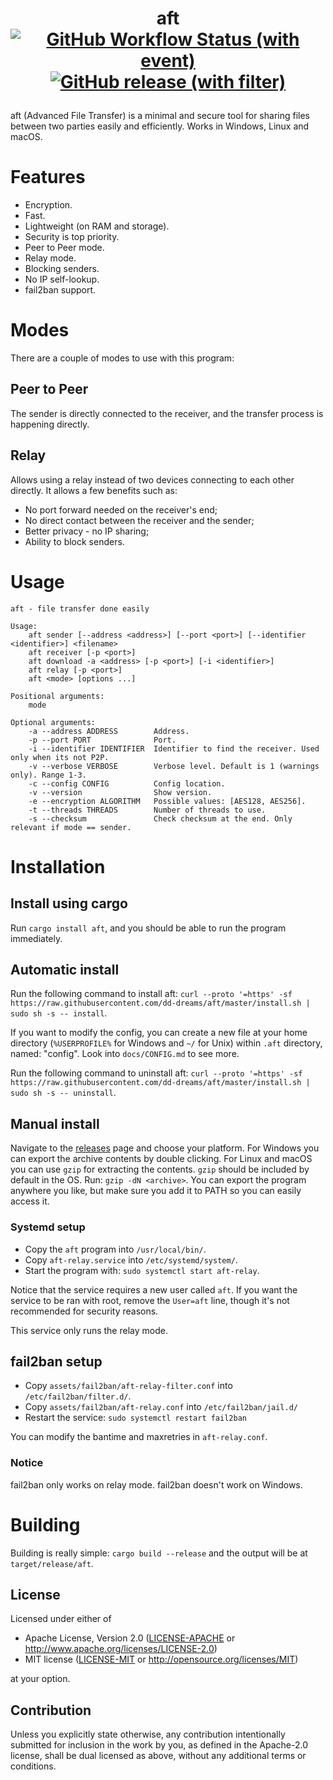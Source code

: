 # <p align="center">aft<br>[![GitHub Workflow Status (with event)](https://img.shields.io/github/actions/workflow/status/dd-dreams/aft/.github%2Fworkflows%2Frust.yml)](https://github.com/dd-dreams/aft/actions) [![GitHub release (with filter)](https://img.shields.io/github/v/release/dd-dreams/aft)](https://github.com/dd-dreams/aft/releases)

aft (Advanced File Transfer) is a minimal and secure tool for sharing files between two parties easily and efficiently. Works in Windows, Linux and macOS.

# Features
- Encryption.
- Fast.
- Lightweight (on RAM and storage).
- Security is top priority.
- Peer to Peer mode.
- Relay mode.
- Blocking senders.
- No IP self-lookup.
- fail2ban support.

# Modes
There are a couple of modes to use with this program:
## Peer to Peer
The sender is directly connected to the receiver, and the transfer process is happening directly.
## Relay
Allows using a relay instead of two devices connecting to each other directly. It allows a few benefits such as:
- No port forward needed on the receiver's end;
- No direct contact between the receiver and the sender;
- Better privacy - no IP sharing;
- Ability to block senders.

# Usage
```
aft - file transfer done easily

Usage:
    aft sender [--address <address>] [--port <port>] [--identifier <identifier>] <filename>
    aft receiver [-p <port>]
    aft download -a <address> [-p <port>] [-i <identifier>]
    aft relay [-p <port>]
    aft <mode> [options ...]

Positional arguments:
    mode

Optional arguments:
    -a --address ADDRESS        Address.
    -p --port PORT              Port.
    -i --identifier IDENTIFIER  Identifier to find the receiver. Used only when its not P2P.
    -v --verbose VERBOSE        Verbose level. Default is 1 (warnings only). Range 1-3.
    -c --config CONFIG          Config location.
    -v --version                Show version.
    -e --encryption ALGORITHM   Possible values: [AES128, AES256].
    -t --threads THREADS        Number of threads to use.
    -s --checksum               Check checksum at the end. Only relevant if mode == sender.
```

# Installation

## Install using cargo
Run `cargo install aft`, and you should be able to run the program immediately.

## Automatic install
Run the following command to install aft: `curl --proto '=https' -sf https://raw.githubusercontent.com/dd-dreams/aft/master/install.sh | sudo sh -s -- install`.

If you want to modify the config, you can create a new file at your home directory (`%USERPROFILE%` for Windows and `~/` for Unix) within `.aft` directory, named: "config".
Look into `docs/CONFIG.md` to see more.

Run the following command to uninstall aft: `curl --proto '=https' -sf https://raw.githubusercontent.com/dd-dreams/aft/master/install.sh | sudo sh -s -- uninstall`.

## Manual install
Navigate to the [releases](https://github.com/dd-dreams/aft/releases) page and choose your platform.
For Windows you can export the archive contents by double clicking.
For Linux and macOS you can use `gzip` for extracting the contents. `gzip` should be included by default in the OS.
Run: `gzip -dN <archive>`. You can export the program anywhere you like, but make sure you add it to PATH so you can easily access it.

### Systemd setup
- Copy the `aft` program into `/usr/local/bin/`.
- Copy `aft-relay.service` into `/etc/systemd/system/`.
- Start the program with: `sudo systemctl start aft-relay`.

Notice that the service requires a new user called `aft`. If you want the service to be ran with root, remove the `User=aft` line, though it's not recommended for security reasons.

This service only runs the relay mode.

## fail2ban setup
- Copy `assets/fail2ban/aft-relay-filter.conf` into `/etc/fail2ban/filter.d/`.
- Copy `assets/fail2ban/aft-relay.conf` into `/etc/fail2ban/jail.d/`
- Restart the service: `sudo systemctl restart fail2ban`

You can modify the bantime and maxretries in `aft-relay.conf`.

### Notice
fail2ban only works on relay mode. fail2ban doesn't work on Windows.

# Building
Building is really simple: `cargo build --release` and the output will be at `target/release/aft`.

## License

Licensed under either of

 * Apache License, Version 2.0
   ([LICENSE-APACHE](LICENSE-APACHE) or http://www.apache.org/licenses/LICENSE-2.0)
 * MIT license
   ([LICENSE-MIT](LICENSE-MIT) or http://opensource.org/licenses/MIT)

at your option.

## Contribution

Unless you explicitly state otherwise, any contribution intentionally submitted
for inclusion in the work by you, as defined in the Apache-2.0 license, shall be
dual licensed as above, without any additional terms or conditions.
